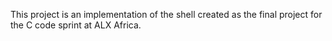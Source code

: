 This project is an implementation of the shell created as the final project for the C code sprint at ALX Africa.
